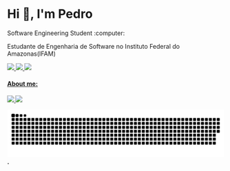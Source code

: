   <div
    #Welcome
    <br>
 
  <h1 >Hi 👋, I'm Pedro</h1>
    <p> Software Engineering Student :computer:</p>
   
   Estudante de Engenharia de Software no Instituto Federal do Amazonas(IFAM)
   
  <div height="120em">
      <a href="https://github.com/pedrocarvalhosnk">
      <img height="180em" src="https://github-readme-stats.vercel.app/api?username=pedrocarvalhosnk&show_icons=true&theme=algolia"/>
      <img height="180em" src="https://github-readme-stats.vercel.app/api/top-langs/?username=pedrocarvalhosnk&langs_count=8&theme=algolia"/>
      <img height="180em" src="https://github-readme-stats.vercel.app/api/top-langs/?username=pedrocarvalhosnk&langs_count=8&theme=algolia"/>
  </div>
 
  <h4> About me:  <h4/>
  <a href="https://www.instagram.com/pedro_ow/" alt="Instagram" target="_blank">
      <img src="https://img.shields.io/badge/-Instagram-DF0174?style=for-the-badge&labelColor=DF0174&logo=instagram&logoColor=white&link=https://www.instagram.com/pedro_ow/">
      <a href="https://www.linkedin.com/in/pedro-carvalho-almeida-765942208/" alt="Instagram" target="_blank"> 
      <img src="https://img.shields.io/badge/LinkedIn-0077B5?style=for-the-badge&logo=linkedin&logoColor=white"> 
  </a>
    
   ![Snake animation](https://github.com/pedrocarvalhosnk/pedrocarvalhosnk/blob/output/github-contribution-grid-snake.svg)
    .
   </div>
    

     






       
    




